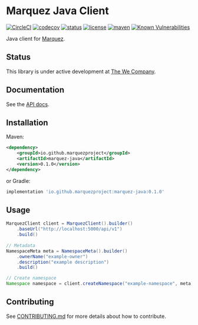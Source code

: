 # Marquez Java Client

[![CircleCI](https://circleci.com/gh/MarquezProject/marquez-java/tree/master.svg?style=shield)](https://circleci.com/gh/MarquezProject/marquez-java/tree/master) 
[![codecov](https://codecov.io/gh/MarquezProject/marquez-java/branch/master/graph/badge.svg)](https://codecov.io/gh/MarquezProject/marquez-java/branch/master)
[![status](https://img.shields.io/badge/status-WIP-yellow.svg)](#status)
[![license](https://img.shields.io/badge/license-Apache_2.0-blue.svg)](https://raw.githubusercontent.com/MarquezProject/marquez-java/master/LICENSE)
[![maven](https://img.shields.io/maven-central/v/io.github.marquezproject/marquez-java.svg)](https://search.maven.org/search?q=g:io.github.marquezproject)
[![Known Vulnerabilities](https://snyk.io/test/github/MarquezProject/marquez-java/badge.svg)](https://snyk.io/test/github/MarquezProject/marquez-java)

Java client for [Marquez](https://github.com/MarquezProject/marquez).

## Status

This library is under active development at [The We Company](https://www.we.co). 

## Documentation

See the [API docs](https://marquezproject.github.io/marquez/openapi.html).

## Installation

Maven:

```xml
<dependency>
    <groupId>io.github.marquezproject</groupId>
    <artifactId>marquez-java</artifactId>
    <version>0.1.0</version>
</dependency>
```

or Gradle:

```groovy
implementation 'io.github.marquezproject:marquez-java:0.1.0'
```
## Usage

```java
MarquezClient client = MarquezClient().builder()
    .baseUrl("http://localhost:5000/api/v1")
    .build()
     
// Metadata
NamespaceMeta meta = NamespaceMeta().builder()
    .ownerName("example-owner")
    .description("example description")
    .build()

// Create namespace 
Namespace namespace = client.createNamespace("example-namespace", meta);
```

## Contributing

See [CONTRIBUTING.md](https://github.com/MarquezProject/marquez-java/blob/master/CONTRIBUTING.md) for more details about how to contribute.
